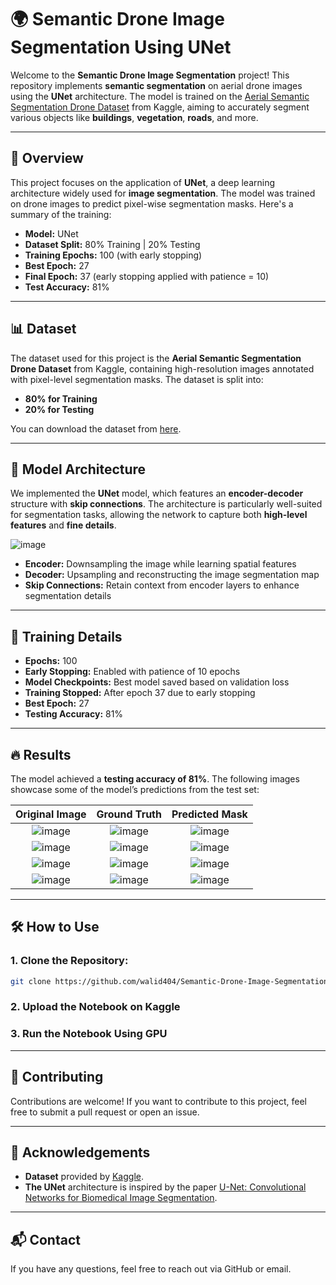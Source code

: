 # 🌍 Semantic Drone Image Segmentation Using UNet

Welcome to the **Semantic Drone Image Segmentation** project! This repository implements **semantic segmentation** on aerial drone images using the **UNet** architecture. The model is trained on the [Aerial Semantic Segmentation Drone Dataset](https://www.kaggle.com/datasets/bulentsiyah/semantic-drone-dataset) from Kaggle, aiming to accurately segment various objects like **buildings**, **vegetation**, **roads**, and more.

---

## 📄 Overview

This project focuses on the application of **UNet**, a deep learning architecture widely used for **image segmentation**. The model was trained on drone images to predict pixel-wise segmentation masks. Here's a summary of the training:

- **Model:** UNet
- **Dataset Split:** 80% Training | 20% Testing
- **Training Epochs:** 100 (with early stopping)
- **Best Epoch:** 27
- **Final Epoch:** 37 (early stopping applied with patience = 10)
- **Test Accuracy:** 81%

---

## 📊 Dataset

The dataset used for this project is the **Aerial Semantic Segmentation Drone Dataset** from Kaggle, containing high-resolution images annotated with pixel-level segmentation masks. The dataset is split into:

- **80% for Training**
- **20% for Testing**

You can download the dataset from [here](https://www.kaggle.com/datasets/bulentsiyah/semantic-drone-dataset).

---

## 🧠 Model Architecture

We implemented the **UNet** model, which features an **encoder-decoder** structure with **skip connections**. The architecture is particularly well-suited for segmentation tasks, allowing the network to capture both **high-level features** and **fine details**.

![image](https://github.com/user-attachments/assets/6c3ce518-4e77-489f-a553-cb6c4a05bc50)

- **Encoder:** Downsampling the image while learning spatial features
- **Decoder:** Upsampling and reconstructing the image segmentation map
- **Skip Connections:** Retain context from encoder layers to enhance segmentation details

---

## 🚀 Training Details

- **Epochs:** 100
- **Early Stopping:** Enabled with patience of 10 epochs
- **Model Checkpoints:** Best model saved based on validation loss
- **Training Stopped:** After epoch 37 due to early stopping
- **Best Epoch:** 27
- **Testing Accuracy:** 81%

---

## 🔥 Results

The model achieved a **testing accuracy of 81%**. The following images showcase some of the model’s predictions from the test set:

| Original Image | Ground Truth | Predicted Mask |
|:--------------:|:------------:|:--------------:|
| ![image](https://github.com/user-attachments/assets/185ac5c5-2285-442e-978e-979aa66b76ae) | ![image](https://github.com/user-attachments/assets/d22bb0fc-89a9-435a-892e-ed6c61858d7c) | ![image](https://github.com/user-attachments/assets/8ab7b199-47e2-4a38-a3c3-61e7d4f18068) |
| ![image](https://github.com/user-attachments/assets/e758ba68-4d0e-4271-92e1-42254a955a80) | ![image](https://github.com/user-attachments/assets/7b95cda6-b2d4-4b5f-8346-1c21cf080f10) | ![image](https://github.com/user-attachments/assets/cab70608-5b4b-406d-a5b6-0d0984bcca5b) |
| ![image](https://github.com/user-attachments/assets/3e940840-7504-402d-ac78-ca84bf2123a6) | ![image](https://github.com/user-attachments/assets/7d7601b9-abca-46ad-8a42-dcbc18da821d) | ![image](https://github.com/user-attachments/assets/880462a4-c1de-4810-9614-c8f837ba4927) |
| ![image](https://github.com/user-attachments/assets/3835f933-35f9-4ebb-9836-f677fa506284) | ![image](https://github.com/user-attachments/assets/40417604-b7af-4348-9c2b-edb1cbf8d96e) | ![image](https://github.com/user-attachments/assets/8fd40b7e-e430-4c9f-8805-651a74d19c45) |


---

## 🛠️ How to Use

### 1. Clone the Repository:

```bash
git clone https://github.com/walid404/Semantic-Drone-Image-Segmentation.git
```
### 2. Upload the Notebook on Kaggle
### 3. Run the Notebook Using GPU

---

## 🤝 Contributing
Contributions are welcome! If you want to contribute to this project, feel free to submit a pull request or open an issue.

---

## 🙌 Acknowledgements
- **Dataset** provided by [Kaggle](https://www.kaggle.com/datasets/bulentsiyah/semantic-drone-dataset).
- **The UNet** architecture is inspired by the paper [U-Net: Convolutional Networks for Biomedical Image Segmentation](https://arxiv.org/abs/1505.04597).

---

## 📬 Contact
If you have any questions, feel free to reach out via GitHub or email.
